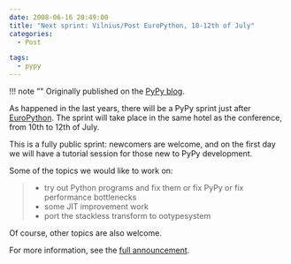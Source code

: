 ```yaml
---
date: 2008-06-16 20:49:00
title: "Next sprint: Vilnius/Post EuroPython, 10-12th of July"
categories:
  - Post

tags:
  - pypy
---
```


!!! note ""
    Originally published on the [PyPy blog](https://pypy.org/posts/2008/06/next-sprint-vilniuspost-europython-10-3844544842675903586.html).


<html><body><p>As happened in the last years, there will be a PyPy sprint just after
<a class="reference" href="https://www.europython.org/">EuroPython</a>.  The sprint will take place in the same hotel as the
conference, from 10th to 12th of July.
</p>
<!-- more -->

<p>This is a fully public sprint: newcomers are welcome, and on the first
day we will have a tutorial session for those new to PyPy development.</p>
<p>Some of the topics we would like to work on:</p>
<blockquote>
<ul class="simple">
<li>try out Python programs and fix them or fix PyPy or fix performance bottlenecks</li>
<li>some JIT improvement work</li>
<li>port the stackless transform to ootypesystem</li>
</ul>
</blockquote>
<p>Of course, other topics are also welcome.</p>
<p>For more information, see the <a class="reference" href="https://codespeak.net/pypy/extradoc/sprintinfo/post-ep2008/announcement.html">full announcement</a>.</p></body></html>
